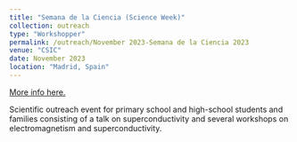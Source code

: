 ```yaml
---
title: "Semana de la Ciencia (Science Week)"
collection: outreach
type: "Workshopper"
permalink: /outreach/November 2023-Semana de la Ciencia 2023
venue: "CSIC"
date: November 2023
location: "Madrid, Spain"
---
```


[More info here.](https://www.semanadelaciencia.csic.es/)

Scientific outreach event for primary school and high-school students and families consisting of a talk on superconductivity and several workshops on electromagnetism and superconductivity.
